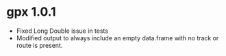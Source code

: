 # gpx 1.0.1

* Fixed Long Double issue in tests
* Modified output to always include an empty data.frame with no track or route is present.
